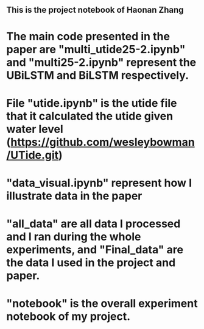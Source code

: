 ## This is the project notebook of Haonan Zhang

# The main code presented in the paper are "multi_utide25-2.ipynb" and "multi25-2.ipynb" represent the UBiLSTM and BiLSTM respectively.
# File "utide.ipynb" is the utide file that it calculated the utide given water level (https://github.com/wesleybowman/UTide.git)
# "data_visual.ipynb" represent how I illustrate data in the paper
# "all_data" are all data I processed and I ran during the whole experiments, and "Final_data" are the data I used in the project and paper.
# "notebook" is the overall experiment notebook of my project.
